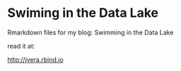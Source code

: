 # Swiming in the Data Lake
Rmarkdown files for my blog: Swimming in the Data Lake

read it at:

http://jvera.rbind.io
